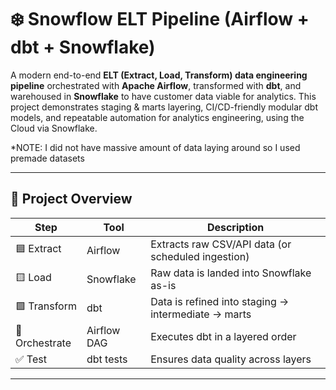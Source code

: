 # ❄️ Snowflow ELT Pipeline (Airflow + dbt + Snowflake)

A modern end-to-end **ELT (Extract, Load, Transform) data engineering pipeline** orchestrated with **Apache Airflow**, transformed with **dbt**, and warehoused in **Snowflake** to have customer data viable for analytics. This project demonstrates staging & marts layering, CI/CD-friendly modular dbt models, and repeatable automation for analytics engineering, using the Cloud via Snowflake.


*NOTE: I did not have massive amount of data laying around so I used premade datasets

---

## 🚀 Project Overview

| Step | Tool | Description |
|------|------|-------------|
| 🟦 Extract | Airflow | Extracts raw CSV/API data (or scheduled ingestion) |
| 🟨 Load | Snowflake | Raw data is landed into Snowflake as-is |
| 🟩 Transform | dbt | Data is refined into staging → intermediate → marts |
| 🔁 Orchestrate | Airflow DAG | Executes dbt in a layered order |
| ✅ Test | dbt tests | Ensures data quality across layers |

---

